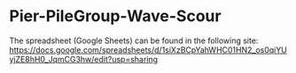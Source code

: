 # Pier-PileGroup-Wave-Scour

The spreadsheet (Google Sheets) can be found in the following site:
https://docs.google.com/spreadsheets/d/1siXzBCpYahWHC01HN2_os0qiYUyjZE8hH0_JqmCG3hw/edit?usp=sharing

